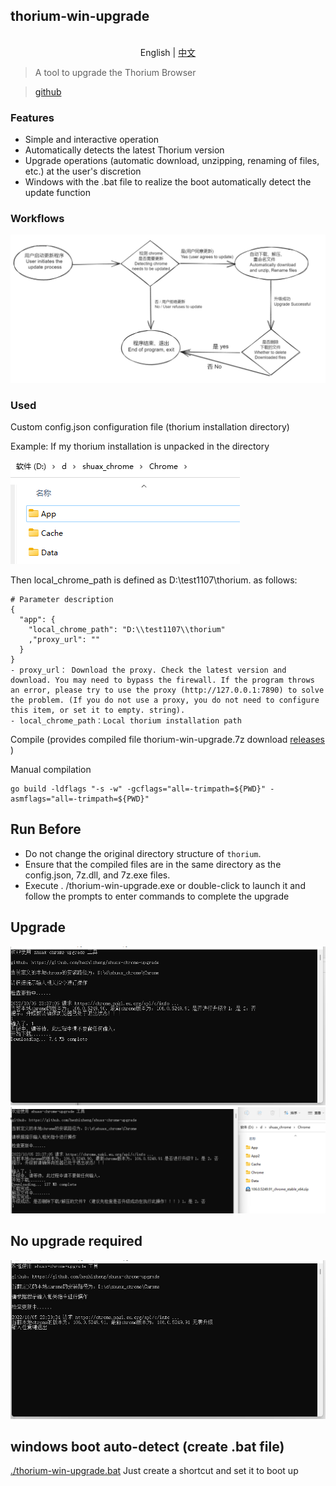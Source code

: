 ## thorium-win-upgrade

<p align="center">
    <br> English | <a href="./README-CN.md">中文</a>
</p>

> A tool to upgrade the Thorium Browser

> [github](https://github.com/hezhizheng/thorium-win-upgrade)

### Features
- Simple and interactive operation
- Automatically detects the latest Thorium version
- Upgrade operations (automatic download, unzipping, renaming of files, etc.) at the user's discretion
- Windows with the .bat file to realize the boot automatically detect the update function

### Workflows
![free-pic](./images/1.png)


### Used
Custom config.json configuration file (thorium installation directory)

Example: If my thorium installation is unpacked in the directory

![free-pic](./images/2.png)

Then local_chrome_path is defined as D:\test1107\thorium. as follows:
```
# Parameter description
{
  "app": {
    "local_chrome_path": "D:\\test1107\\thorium"
    ,"proxy_url": ""
  }
}
- proxy_url： Download the proxy. Check the latest version and download. You may need to bypass the firewall. If the program throws an error, please try to use the proxy (http://127.0.0.1:7890) to solve the problem. (If you do not use a proxy, you do not need to configure this item, or set it to empty. string).
- local_chrome_path：Local thorium installation path
```

Compile (provides compiled file thorium-win-upgrade.7z download [releases](https://github.com/hezhizheng/thorium-win-upgrade/releases) )

Manual compilation
```
go build -ldflags "-s -w" -gcflags="all=-trimpath=${PWD}" -asmflags="all=-trimpath=${PWD}"
```

## Run Before
- Do not change the original directory structure of `thorium`.
- Ensure that the compiled files are in the same directory as the config.json, 7z.dll, and 7z.exe files.
- Execute . /thorium-win-upgrade.exe or double-click to launch it and follow the prompts to enter commands to complete the upgrade

## Upgrade

![free-pic](./images/4.png)
![free-pic](./images/6.png)


## No upgrade required

![free-pic](./images/3.png)

## windows boot auto-detect (create .bat file)

[./thorium-win-upgrade.bat](./thorium-win-upgrade.bat) Just create a shortcut and set it to boot up
